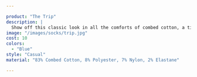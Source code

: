 ```yaml
---

product: "The Trip"
description: |
  Show off this classic look in all the comforts of combed cotton, a timeless number that's ready to become a staple in your every day wardrobe rotation.
image: "/images/socks/trip.jpg"
cost: 10
colors:
  - "Blue"
style: "Casual"
material: "83% Combed Cotton, 8% Polyester, 7% Nylon, 2% Elastane"

---
```

